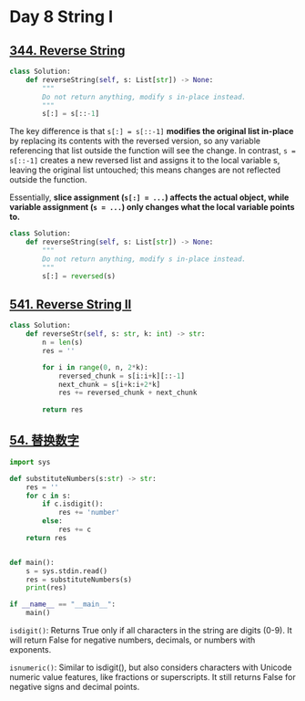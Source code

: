 # Day 8 String I
## [344. Reverse String](https://leetcode.com/problems/reverse-string/)
```python
class Solution:
    def reverseString(self, s: List[str]) -> None:
        """
        Do not return anything, modify s in-place instead.
        """
        s[:] = s[::-1]
```
The key difference is that `s[:] = s[::-1]` **modifies the original list in-place** by replacing its contents with the reversed version, so any variable referencing that list outside the function will see the change. In contrast, `s = s[::-1]` creates a new reversed list and assigns it to the local variable s, leaving the original list untouched; this means changes are not reflected outside the function. 

Essentially, **slice assignment (`s[:] = ...`) affects the actual object, while variable assignment (`s = ...`) only changes what the local variable points to.**

```python
class Solution:
    def reverseString(self, s: List[str]) -> None:
        """
        Do not return anything, modify s in-place instead.
        """
        s[:] = reversed(s)
```

## [541. Reverse String II](https://leetcode.com/problems/reverse-string-ii/)
```python
class Solution:
    def reverseStr(self, s: str, k: int) -> str:
        n = len(s)
        res = ''

        for i in range(0, n, 2*k):
            reversed_chunk = s[i:i+k][::-1]
            next_chunk = s[i+k:i+2*k]
            res += reversed_chunk + next_chunk
        
        return res
```

## [54. 替换数字](https://kamacoder.com/problempage.php?pid=1064)
```python
import sys

def substituteNumbers(s:str) -> str:
    res = ''
    for c in s:
        if c.isdigit():
            res += 'number'
        else:
            res += c
    return res


def main():
    s = sys.stdin.read()
    res = substituteNumbers(s)
    print(res)

if __name__ == "__main__":
    main()
```
`isdigit()`: Returns True only if all characters in the string are digits (0-9). It will return False for negative numbers, decimals, or numbers with exponents.

`isnumeric()`: Similar to isdigit(), but also considers characters with Unicode numeric value features, like fractions or superscripts. It still returns False for negative signs and decimal points.
